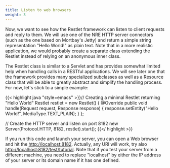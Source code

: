 ```yaml
---
title: Listen to web browsers
weight: 3
---
```

Now, we want to see how the Restlet framework can listen to client
requests and reply to them. We will use one of the NRE HTTP server
connectors (such as the one based on Mortbay's Jetty) and return a
simple string representation "Hello World!" as plain text. Note that in
a more realistic application, we would probably create a separate class
extending the Restlet instead of relying on an anonymous inner class.

The Restlet class is similar to a Servlet and has provides somewhat
limited help when handling calls in a RESTful applications. We will see
later one that the framework provides many specialized subclasses as
well as a Resource class that will be able to greatly abstract and
simplify the handling process. For now, let's stick to a simple example:

{{< highlight java "style=emacs" >}}// Creating a minimal Restlet returning "Hello World"
Restlet restlet = new Restlet() {
    @Override
    public void handle(Request request, Response response) {
        response.setEntity("Hello World!", MediaType.TEXT_PLAIN);
    }
};

// Create the HTTP server and listen on port 8182
new Server(Protocol.HTTP, 8182, restlet).start();
{{</ highlight >}}

If you run this code and launch your server, you can open a Web browser
and hit the <http://localhost:8182>. Actually, any URI will work, try
also <http://localhost:8182/test/tutorial>. Note that if you test your
server from a different machine, you need to replace "localhost" by
either the IP address of your server or its domain name if it has one
defined.
